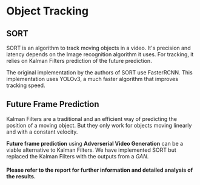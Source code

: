 # Object Tracking

## SORT

SORT is an algorithm to track moving objects in a video. It's precision and latency depends on the Image recognition algorithm it uses. For tracking, it relies on Kalman Filters prediction of the future prediction.

The original implementation by the authors of SORT use FasterRCNN. This implementation uses YOLOv3, a much faster algorithm that improves tracking speed. 


## Future Frame Prediction

Kalman Filters are a traditional and an efficient way of predicting the position of a moving object. But they only work for objects moving linearly and with a constant velocity. 

**Future frame prediction** using **Adverserial Video Generation** can be a viable alternative to Kalman Filters. We have implemented SORT but replaced the Kalman Filters with the outputs from a *GAN*. 

#### Please refer to the report for further information and detailed analysis of the results.


